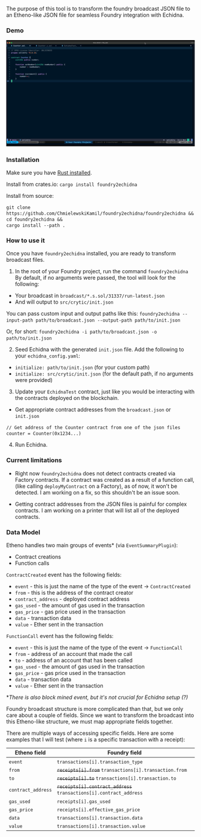 
The purpose of this tool is to transform the foundry broadcast JSON file to an Etheno-like JSON file for seamless Foundry integration with Echidna.

### Demo

![Demo GIF](https://github.com/ChmielewskiKamil/foundry2echidna/blob/master/Foundry2Echidna%20demo.gif)

### Installation

Make sure you have [Rust installed](https://www.rust-lang.org/tools/install).

Install from crates.io:
`cargo install foundry2echidna`

Install from source:

```shell
git clone https://github.com/ChmielewskiKamil/foundry2echidna/foundry2echidna &&
cd foundry2echidna &&
cargo install --path .
```

### How to use it

Once you have `foundry2echidna` installed, you are ready to transform broadcast files.

1. In the root of your Foundry project, run the command `foundry2echidna`
By default, if no arguments were passed, the tool will look for the following:

- Your broadcast in `broadcast/*.s.sol/31337/run-latest.json`
- And will output to `src/crytic/init.json`

You can pass custom input and output paths like this:
`foundry2echidna --input-path path/to/broadcast.json --output-path path/to/init.json`

Or, for short:
`foundry2echidna -i path/to/broadcast.json -o path/to/init.json`

2. Seed Echidna with the generated `init.json` file. Add the following to your `echidna_config.yaml`:

- `initialize: path/to/init.json` (for your custom path)
- `initialize: src/crytic/init.json` (for the default path, if no arguments were provided)

3. Update your `EchidnaTest` contract,
just like you would be interacting with the contracts deployed on the blockchain.

- Get appropriate contract addresses from the `broadcast.json` or `init.json`

```solidity
// Get address of the Counter contract from one of the json files
counter = Counter(0x1234...)
```

4. Run Echidna.

### Current limitations

- Right now `foundry2echidna` does not detect contracts created via Factory contracts.
If a contract was created as a result of a function call,
(like calling `deployMyContract` on a Factory), as of now, it won't be detected.
I am working on a fix, so this shouldn't be an issue soon.

- Getting contract addresses from the JSON files is painful for complex contracts.
I am working on a printer that will list all of the deployed contracts.

### Data Model

Etheno handles two main groups of events* (via `EventSummaryPlugin`):

- Contract creations
- Function calls

`ContractCreated` event has the following fields:

- `event` - this is just the name of the type of the event -> `ContractCreated`
- `from` - this is the address of the contract creator
- `contract_address` - deployed contract address
- `gas_used` - the amount of gas used in the transaction
- `gas_price` - gas price used in the transaction
- `data` - transaction data
- `value` - Ether sent in the transaction

`FunctionCall` event has the following fields:

- `event` - this is just the name of the type of the event -> `FunctionCall`
- `from` - address of an account that made the call
- `to` - address of an account that has been called
- `gas_used` - the amount of gas used in the transaction
- `gas_price` - gas price used in the transaction
- `data` - transaction data
- `value` - Ether sent in the transaction

*_There is also block mined event, but it's not crucial for Echidna setup (?)_

Foundry broadcast structure is more complicated than that, but we only care about a couple of fields.
Since we want to transform the broadcast into this Etheno-like structure, we must map appropriate fields together.

There are multiple ways of accessing specific fields. Here are some examples that I will test (where `i` is a specific transaction with a receipt):

| Etheno field | Foundry field |
| --- | --- |
| `event` | `transactions[i].transaction_type` |
| `from` | ~~`receipts[i].from`~~ `transactions[i].transaction.from`|
| `to` | ~~`receipts[i].to`~~ `transactions[i].transaction.to` |
| `contract_address` | ~~`receipts[i].contract_address`~~ `transactions[i].contract_address`|
| `gas_used` | `receipts[i].gas_used` |
| `gas_price` | `receipts[i].effective_gas_price` |
| `data` | `transactions[i].transaction.data` |
| `value` | `transactions[i].transaction.value` |
